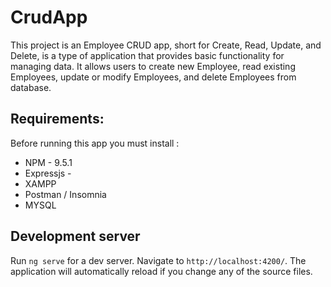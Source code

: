 # CrudApp

This project is an Employee CRUD app, short for Create, Read, Update, and Delete, is a type of application that provides basic functionality for managing data. It allows users to create new Employee, read existing Employees, update or modify Employees, and delete Employees from database.



## Requirements:
Before running this app you must install :

* NPM - 9.5.1
* Expressjs - 
* XAMPP 
* Postman / Insomnia
* MYSQL

## Development server

Run `ng serve` for a dev server. Navigate to `http://localhost:4200/`. The application will automatically reload if you change any of the source files.


